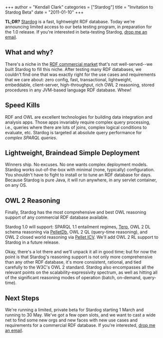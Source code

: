 +++
author = "Kendall Clark"
categories = ["Stardog"]
title = "Invitation to Stardog Beta"
date = "2011-01-10"
+++

**TL;DR?** [Stardog](http://stardog.com/) is a fast, lightweight RDF
database. Today we're announcing limited access to our beta testing program,
in preparation for the 1.0 release. If you're interested in beta-testing
Stardog, [drop me an email](mailto:kendall@clarkparsia.com).

## What and why?

There's a niche in the [RDF commercial
market](http://weblog.clarkparsia.com/2010/09/23/the-rdf-database-market/)
that's not well-served--we built Stardog to fill this niche. After testing
many RDF databases, we couldn't find one that was exactly right for the use
cases and requirements that we care about: zero config, fast, transactional,
lightweight, embeddable, client-server, high-throughput, rich OWL 2
reasoning, stored procedures in any JVM-based language RDF database. Whew!

## Speed Kills

RDF and OWL are excellent technologies for building data integration and
analysis apps. Those apps invariably require complex query processing,
i.e., queries where there are lots of joins, complex logical conditions
to evaluate, etc. Stardog is targeted at absolute query performance for
*complex SPARQL queries*.

## Lightweight, Braindead Simple Deployment

Winners ship. No excuses. No one wants complex deployment models. Stardog
works out-of-the-box with minimal (none, typically) configuration. You
shouldn't have to fight to install or to tune an RDF database for days.
Because Stardog is pure Java, it will run anywhere, in any servlet
container, on any OS.

## OWL 2 Reasoning

Finally, Stardog has the most comprehensive and best OWL reasoning support
of any commercial RDF database available.

Stardog 1.0 will support: SPARQL 1.1 entailment regimes,
[Terp](http://weblog.clarkparsia.com/2010/04/01/pellet21-terp/), OWL 2 DL
schema reasoning via [PelletDb](http://clarkparsia.com/pelletdb/), OWL 2
QL (query-time reasoning), and OWL 2 closed world reasoning via [Pellet
ICV](http://clarkparsia.com/pellet/icv/). We'll add OWL 2 RL support to
Stardog in a future release.

Okay, there's a lot there and we'll unpack it all in good time; but for now
the point is that Stardog's reasoning support is not only more comprehensive
than any other RDF database, it's more consistent, rational, and tied
carefully to the W3C's OWL 2 standard. Stardog also encompasses all the
relevant points on the scalability-expressivity spectrum, as well as hitting
all of the significant reasoning modes of operation (batch, on-demand,
query-time).

## Next Steps

We're running a limited, private beta for Stardog starting 1 March and
running to 30 May. We've got a few open slots, and we want to cast a
wide net to find some new orgs and new faces with new use cases and
requirements for a commercial RDF database. If you're interested, [drop me
an email](mailto:kendall@clarkparsia.com).

